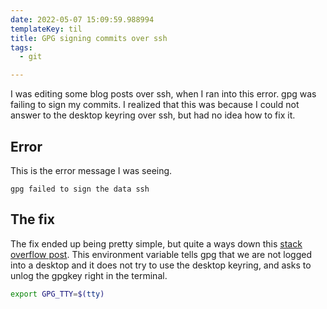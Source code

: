 ```yaml
---
date: 2022-05-07 15:09:59.988994
templateKey: til
title: GPG signing commits over ssh
tags:
  - git

---
```


I was editing some blog posts over ssh, when I ran into
this error.  gpg was failing to sign my commits.  I
realized that this was because I could not answer to the
desktop keyring over ssh, but had no idea how to fix it.

## Error

This is the error message I was seeing.

```
gpg failed to sign the data ssh
```

## The fix

The fix ended up being pretty simple, but quite a ways down this [stack overflow post](https://stackoverflow.com/questions/41052538/git-error-gpg-failed-to-sign-data/41054093).
This environment variable tells gpg that we are not logged
into a desktop and it does not try to use the desktop
keyring, and asks to unlog the gpgkey right in the
terminal.

``` bash
export GPG_TTY=$(tty)
```
